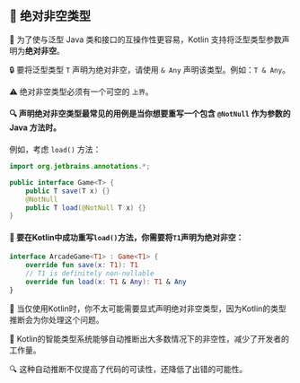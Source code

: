 ## 🌟 绝对非空类型

🤝 为了使与泛型 Java 类和接口的互操作性更容易，Kotlin 支持将泛型类型参数声明为**绝对非空**。

🔒 要将泛型类型 `T` 声明为绝对非空，请使用 `& Any` 声明该类型。例如：`T & Any`。

⚠️ 绝对非空类型必须有一个可空的 `上界`。

#### 🔍 声明绝对非空类型最常见的用例是当你想要重写一个包含 `@NotNull` 作为参数的 Java 方法时。

例如，考虑 `load()` 方法：

```java
import org.jetbrains.annotations.*;

public interface Game<T> {
    public T save(T x) {}
    @NotNull
    public T load(@NotNull T x) {}
}
```

#### 🔧 要在Kotlin中成功重写`load()`方法，你需要将`T1`声明为绝对非空：

```kotlin
interface ArcadeGame<T1> : Game<T1> {
    override fun save(x: T1): T1
    // T1 is definitely non-nullable
    override fun load(x: T1 & Any): T1 & Any
}
```

🌈 当仅使用Kotlin时，你不太可能需要显式声明绝对非空类型，因为Kotlin的类型推断会为你处理这个问题。

🧠 Kotlin的智能类型系统能够自动推断出大多数情况下的非空性，减少了开发者的工作量。

🔍 这种自动推断不仅提高了代码的可读性，还降低了出错的可能性。
